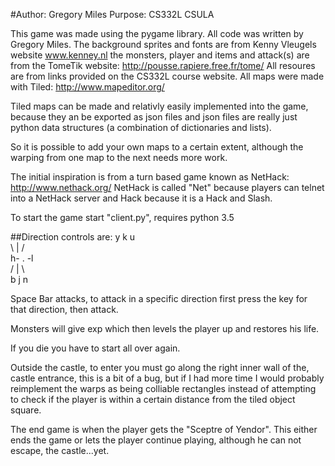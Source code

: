 #Author: Gregory Miles
Purpose: CS332L CSULA

This game was made using the pygame library.  All code was written by
Gregory Miles.  The background sprites and fonts are from Kenny Vleugels website
www.kenney.nl the monsters, player and items and attack(s) are from
the TomeTik website:
http://pousse.rapiere.free.fr/tome/
All resoures are from links provided on the CS332L course website.
All maps were made with Tiled:
http://www.mapeditor.org/

Tiled maps can be made and relativly easily implemented into the game,
because they an be exported as json files and json files are really just
python data structures (a combination of dictionaries and lists).

So it is possible to add your own maps to a certain extent, although
the warping from one map to the next needs more work.

The initial inspiration is from a turn based game known as NetHack:
http://www.nethack.org/
NetHack is called "Net" because players can telnet into a NetHack server and
Hack because it is a Hack and Slash.

To start the game start "client.py", requires python 3.5

##Direction controls are:
 y  k  u           
  \ | /               
  h- . -l             
  / | \               
 b  j  n

Space Bar attacks, to attack in a specific direction first press the
key for that direction, then attack.

Monsters will give exp which then levels the player up and restores his life.

If you die you have to start all over again.

Outside the castle, to enter you must go along the right inner wall of the,
castle entrance, this is a bit of a bug, but if I had more time I would
probably reimplement the warps as being colliable rectangles instead of
attempting to check if the player is within a certain distance from the
tiled object square.

The end game is when the player gets the "Sceptre of Yendor".  This either
ends the game or lets the player continue playing, although he can not escape,
the castle...yet.
